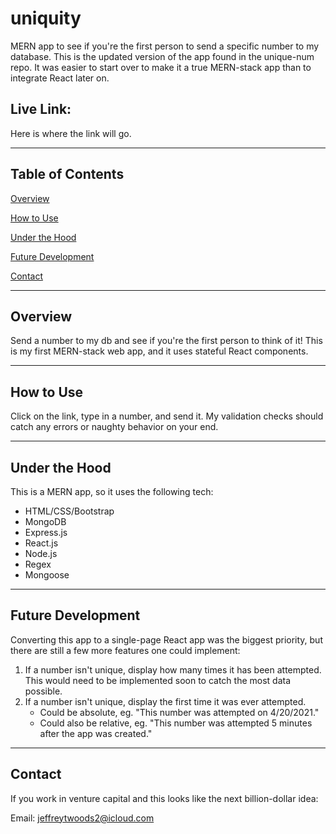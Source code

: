 # uniquity
MERN app to see if you're the first person to send a specific number to my database. This is the updated version of the app found in the unique-num repo. It was easier to start over to make it a true MERN-stack app than to integrate React later on.

## Live Link:

Here is where the link will go.

<hr />

## Table of Contents

[Overview](#overview)

[How to Use](#how-to-use)

[Under the Hood](#under-the-hood)

[Future Development](#future-development)

[Contact](#contact)

<hr />

## Overview

Send a number to my db and see if you're the first person to think of it! This is my first MERN-stack web app, and it uses stateful React components.

<hr />

## How to Use

Click on the link, type in a number, and send it. My validation checks should catch any errors or naughty behavior on your end.

<hr />

## Under the Hood

This is a MERN app, so it uses the following tech:

<ul>
    <li>HTML/CSS/Bootstrap</li>
    <li>MongoDB</li>
    <li>Express.js</li>
    <li>React.js</li>
    <li>Node.js</li>
    <li>Regex</li>
    <li>Mongoose</li>
</ul>

<hr />

## Future Development

Converting this app to a single-page React app was the biggest priority, but there are still a few more features one could implement:

<ol>
    <li>If a number isn't unique, display how many times it has been attempted. This would need to be implemented soon to catch the most data possible.</li>
    <li>If a number isn't unique, display the first time it was ever attempted.
        <ul>
            <li>Could be absolute, eg. "This number was attempted on 4/20/2021."</li>
            <li>Could also be relative, eg. "This number was attempted 5 minutes after the app was created."</li>
        </ul>
    </li>
</ol>

<hr />

## Contact

If you work in venture capital and this looks like the next billion-dollar idea:

Email: jeffreytwoods2@icloud.com